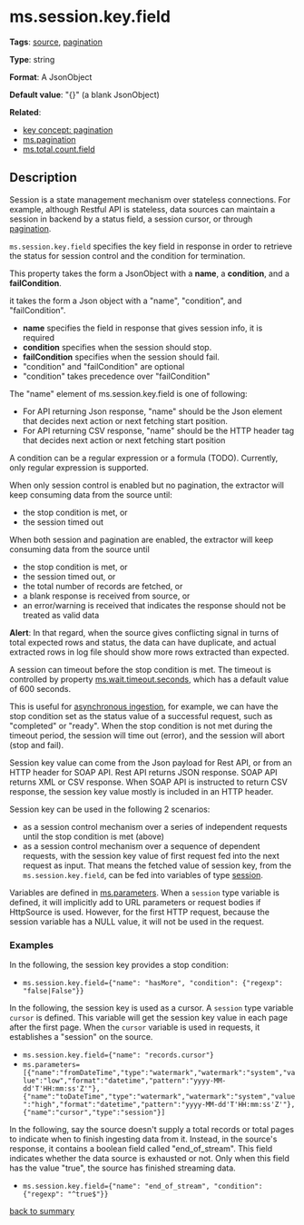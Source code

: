 # ms.session.key.field

**Tags**:
[source](categories.md#source-properties),
[pagination](categories.md#pagination-properties)

**Type**: string

**Format**: A JsonObject

**Default value**: "{}" (a blank JsonObject)

**Related**:
- [key concept: pagination](https://github.com/linkedin/data-integration-library/blob/master/docs/concepts/pagination.md)
- [ms.pagination](ms.pagination.md)
- [ms.total.count.field](ms.total.count.field.md)

## Description

Session is a state management mechanism over stateless connections.
For example, although Restful API is stateless, data sources can maintain 
a session in backend by a status field, a session cursor, or through 
[pagination](https://github.com/linkedin/data-integration-library/blob/master/docs/concepts/pagination.md).

`ms.session.key.field` specifies the key field in response in order to retrieve the 
status for session control and the condition for termination.

This property takes the form a JsonObject with a **name**, a **condition**, 
and a **failCondition**.

it takes the form a Json object with a "name", "condition", and "failCondition".
- **name** specifies the field in response that gives session info, it is required
- **condition** specifies when the session should stop.
- **failCondition** specifies when the session should fail.
- "condition" and "failCondition" are optional
- "condition" takes precedence over "failCondition"

The "name" element of ms.session.key.field is one of following:

- For API returning Json response, "name" should be the Json element that 
decides next action or next fetching start position.
- For API returning CSV response, "name" should be the HTTP header tag 
that decides next action or next fetching start position

A condition can be a regular expression or a formula (TODO). Currently, 
only regular expression is supported.

When only session control is enabled but no pagination, the extractor 
will keep consuming data from the source until:

- the stop condition is met, or
- the session timed out

When both session and pagination are enabled, the extractor will 
keep consuming data from the source until

- the stop condition is met, or
- the session timed out, or
- the total number of records are fetched, or
- a blank response is received from source, or
- an error/warning is received that indicates the response 
should not be treated as valid data

**Alert**: In that regard, when the source gives conflicting signal in turns of 
total expected rows and status, the data can have duplicate, and actual 
extracted rows in log file should show more rows extracted than expected.

A session can timeout before the stop condition is met. The timeout 
is controlled by property [ms.wait.timeout.seconds](ms.wait.timeout.seconds.md),
which has a default value of 600 seconds. 

This is useful for [asynchronous ingestion](https://github.com/linkedin/data-integration-library/blob/master/docs/patterns/asynchronous-ingestion-pattern.md), 
for example, we can have the stop condition set 
as the status value of a successful request, such as "completed" or "ready". 
When the stop condition is not met during the timeout period, the session 
will time out (error), and the session will abort (stop and fail).

Session key value can come from the Json payload for Rest API, or from an 
HTTP header for SOAP API. Rest API returns JSON response. SOAP API 
returns XML or CSV response. When SOAP API is instructed to return CSV 
response, the session key value mostly is included in an HTTP header.

Session key can be used in the following 2 scenarios:

- as a session control mechanism over a series of independent requests 
until the stop condition is met (above)
- as a session control mechanism over a sequence of dependent requests, 
with the session key value of first request fed into the next request as 
input. That means the fetched value of session key, from the 
`ms.session.key.field`, can be fed into variables of type [session](https://github.com/linkedin/data-integration-library/blob/master/docs/concepts/session-control.md). 

Variables are defined in [ms.parameters](ms.parameters.md). 
When a `session` type variable is defined, it will implicitly add to 
URL parameters or request bodies if HttpSource is used. 
However, for the first HTTP request, because the 
session variable has a NULL value, it will not be used in the request.

### Examples

In the following, the session key provides a stop condition:
 
- `ms.session.key.field={"name": "hasMore", "condition": {"regexp": "false|False"}}`

In the following, the session key is used as a cursor. A `session` type variable
`cursor` is defined. This variable will get the session key value 
in each page after the first page. When the `cursor` variable
is used in requests, it establishes a "session" on the source.
 
- `ms.session.key.field={"name": "records.cursor"}`
- `ms.parameters=[{"name":"fromDateTime","type":"watermark","watermark":"system","value":"low","format":"datetime","pattern":"yyyy-MM-dd'T'HH:mm:ss'Z'"},{"name":"toDateTime","type":"watermark","watermark":"system","value":"high","format":"datetime","pattern":"yyyy-MM-dd'T'HH:mm:ss'Z'"},{"name":"cursor","type":"session"}]`

In the following, say the source doesn't supply a total records or total pages 
to indicate when to finish ingesting data from it. Instead, in the 
source's response, it contains a boolean field called "end_of_stream". 
This field indicates whether the data source is exhausted or not.
Only when this field has the value "true", the source has finished 
streaming data. 

- `ms.session.key.field={"name": "end_of_stream", "condition": {"regexp": "^true$"}}`

[back to summary](summary.md#mssessionkeyfield)